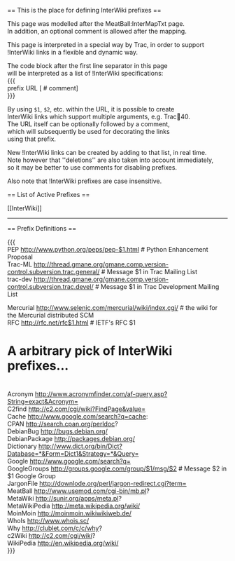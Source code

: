 == This is the place for defining InterWiki prefixes ==                                                                           
                                                                                                                                  
This page was modelled after the MeatBall:InterMapTxt page.                                                                       
In addition, an optional comment is allowed after the mapping.                                                                    
                                                                                                                                  
                                                                                                                                  
This page is interpreted in a special way by Trac, in order to support                                                            
!InterWiki links in a flexible and dynamic way.                                                                                   
                                                                                                                                  
The code block after the first line separator in this page                                                                        
will be interpreted as a list of !InterWiki specifications:                                                                       
{{{                                                                                                                               
prefix <space> URL [<space> # comment]                                                                                            
}}}                                                                                                                               
                                                                                                                                  
By using `$1`, `$2`, etc. within the URL, it is possible to create                                                                
InterWiki links which support multiple arguments, e.g. Trac:ticket:40.                                                            
The URL itself can be optionally followed by a comment,                                                                           
which will subsequently be used for decorating the links                                                                          
using that prefix.                                                                                                                
                                                                                                                                  
New !InterWiki links can be created by adding to that list, in real time.                                                         
Note however that ''deletions'' are also taken into account immediately,                                                          
so it may be better to use comments for disabling prefixes.                                                                       
                                                                                                                                  
Also note that !InterWiki prefixes are case insensitive.                                                                          
                                                                                                                                  
                                                                                                                                  
== List of Active Prefixes ==                                                                                                     
                                                                                                                                  
[[InterWiki]]                                                                                                                     
                                                                                                                                  
                                                                                                                                  
----                                                                                                                              
                                                                                                                                  
== Prefix Definitions ==                                                                                                          
                                                                                                                                  
{{{                                                                                                                               
PEP     http://www.python.org/peps/pep-$1.html                                       # Python Enhancement Proposal                
Trac-ML  http://thread.gmane.org/gmane.comp.version-control.subversion.trac.general/ # Message $1 in Trac Mailing List            
trac-dev http://thread.gmane.org/gmane.comp.version-control.subversion.trac.devel/   # Message $1 in Trac Development Mailing List
                                                                                                                                  
Mercurial http://www.selenic.com/mercurial/wiki/index.cgi/ # the wiki for the Mercurial distributed SCM                           
RFC       http://rfc.net/rfc$1.html # IETF's RFC $1                                                                               
                                                                                                                                  
#                                                                                                                                 
# A arbitrary pick of InterWiki prefixes...                                                                                       
#                                                                                                                                 
Acronym          http://www.acronymfinder.com/af-query.asp?String=exact&Acronym=                                                  
C2find           http://c2.com/cgi/wiki?FindPage&value=                                                                           
Cache            http://www.google.com/search?q=cache:                                                                            
CPAN             http://search.cpan.org/perldoc?                                                                                  
DebianBug        http://bugs.debian.org/                                                                                          
DebianPackage    http://packages.debian.org/                                                                                      
Dictionary       http://www.dict.org/bin/Dict?Database=*&Form=Dict1&Strategy=*&Query=                                             
Google           http://www.google.com/search?q=                                                                                  
GoogleGroups     http://groups.google.com/group/$1/msg/$2        # Message $2 in $1 Google Group                                  
JargonFile       http://downlode.org/perl/jargon-redirect.cgi?term=                                                               
MeatBall         http://www.usemod.com/cgi-bin/mb.pl?                                                                             
MetaWiki         http://sunir.org/apps/meta.pl?                                                                                   
MetaWikiPedia    http://meta.wikipedia.org/wiki/                                                                                  
MoinMoin         http://moinmoin.wikiwikiweb.de/                                                                                  
WhoIs            http://www.whois.sc/                                                                                             
Why              http://clublet.com/c/c/why?                                                                                      
c2Wiki             http://c2.com/cgi/wiki?                                                                                        
WikiPedia        http://en.wikipedia.org/wiki/                                                                                    
}}}                                                                                                                               

